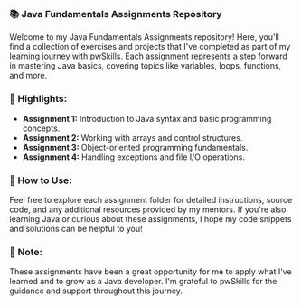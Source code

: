 ### 📚 **Java Fundamentals Assignments Repository**

Welcome to my Java Fundamentals Assignments repository! Here, you'll find a collection of exercises and projects that I've completed as part of my learning journey with pwSkills. Each assignment represents a step forward in mastering Java basics, covering topics like variables, loops, functions, and more.

### 🌟 Highlights:
- **Assignment 1:** Introduction to Java syntax and basic programming concepts.
- **Assignment 2:** Working with arrays and control structures.
- **Assignment 3:** Object-oriented programming fundamentals.
- **Assignment 4:** Handling exceptions and file I/O operations.

### 🚀 How to Use:
Feel free to explore each assignment folder for detailed instructions, source code, and any additional resources provided by my mentors. If you're also learning Java or curious about these assignments, I hope my code snippets and solutions can be helpful to you!

### 📝 Note:
These assignments have been a great opportunity for me to apply what I've learned and to grow as a Java developer. I'm grateful to pwSkills for the guidance and support throughout this journey.
